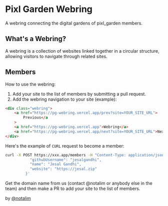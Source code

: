 # Pixl Garden Webring

A webring connecting the digital gardens of pixl_garden members.

## What's a Webring?

A webring is a collection of websites linked together in a circular structure, allowing visitors to navigate through related sites.

## Members

<!-- MEMBERS_START -->
<!-- This section will be automatically updated -->
<!-- MEMBERS_END -->

How to use the webring:

1. Add your site to the list of members by submitting a pull request.
2. Add the webring navigation to your site (example):

```html
<div class="webring">
    <a href="https://pg-webring.vercel.app/prev?site=YOUR_SITE_URL">
        Previous</a
    >
    <a href="https://pg-webring.vercel.app">Webring</a>
    <a href="https://pg-webring.vercel.app/next?site=YOUR_SITE_URL">Next</a>
</div>
```

Here's the example of `CURL` request to become a member:

```bash
curl -X POST https://xxx.app/members -H "Content-Type: application/json" -d '{
           "githubUsername": "jesalgandhi",
           "name": "Jesal Gandhi",
           "website": "https://jesal.zip"
         }'

```

Get the domain name from us (contact @notalim or anybody else in the team) and then make a PR to add your site to the list of members.

by [@notalim](https://github.com/notalim)
